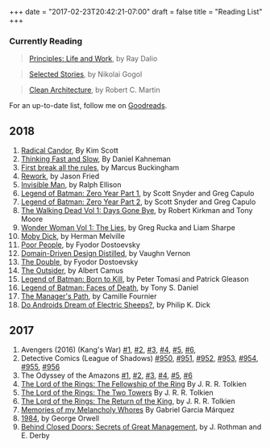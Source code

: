 +++
date = "2017-02-23T20:42:21-07:00"
draft = false
title = "Reading List"
+++


### Currently Reading

<!--
> <a rel="nofollow" href="http://amzn.to/2mxxo4U" target="_blank">Helter Skelter: Fashion Unfriendly</a>, by Kyoko Okazaki

> <a href="http://amzn.to/2BshOhX" rel="nofollow" target="_blank">Cloud Foundry: The Definitive Guide</a>, by Duncan C. E. Winn
-->

> <a href="http://amzn.to/2nKJNAN" rel="nofollow" target="_blank">Principles: Life and Work</a>, by Ray Dalio

> <a href="https://amzn.to/2qXbPLB" rel="nofollow" target="_blank">Selected Stories</a>, by Nikolai Gogol

> <a href="https://amzn.to/2k9jraj" rel="nofollow" target="_blank">Clean Architecture</a>, by Robert C. Martin
 

For an up-to-date list, follow me on [Goodreads](https://www.goodreads.com/user/show/36478482-derik-evangelista).

## 2018

1. <a href="http://amzn.to/2j6Ex8o" rel="nofollow" target="_blank">Radical Candor</a>, By Kim Scott
1. <a href="http://amzn.to/2Cxm6T0" rel="nofollow" target="_blank">Thinking Fast and Slow</a>, By Daniel Kahneman
1. <a href="http://amzn.to/2D9PvGJ" rel="nofollow" target="_blank">First break all the rules</a>, by Marcus Buckingham
1. <a href="http://amzn.to/2nErqhx" rel="nofollow" target="_blank">Rework</a>, by Jason Fried
1. <a href="http://amzn.to/2FByhj6" rel="nofollow" target="_blank">Invisible Man</a>, by Ralph Ellison
1. <a href="http://bit.ly/zero-year-pt1" rel="nofollow" target="_blank">Legend of Batman: Zero Year Part 1</a>, by Scott Snyder and Greg Capulo
1. <a href="http://bit.ly/zero-year-pt2" rel="nofollow" target="_blank">Legend of Batman: Zero Year Part 2</a>, by Scott Snyder and Greg Capulo
1. <a href="http://amzn.to/2Il7OaT" rel="nofollow" target="_blank">The Walking Dead Vol 1: Days Gone Bye</a>, by Robert Kirkman and Tony Moore
1. <a href="http://amzn.to/2ptEzLe" rel="nofollow" target="_blank">Wonder Woman Vol 1: The Lies</a>, by Greg Rucka and Liam Sharpe
1. <a href="http://amzn.to/2nLp93p" rel="nofollow" target="_blank">Moby Dick</a>, by Herman Melville
1. <a href="http://amzn.to/2FOBYpl" rel="nofollow" target="_blank">Poor People</a>, by Fyodor Dostoevsky
1. <a href="http://amzn.to/2nLxggb" rel="nofollow" target="_blank">Domain-Driven Design Distilled</a>, by Vaughn Vernon
1. <a href="https://amzn.to/2HquAyk" rel="nofollow" target="_blank">The Double</a>, by Fyodor Dostoevsky
1. <a href="https://amzn.to/2GLdy0s" rel="nofollow" target="_blank">The Outsider</a>, by Albert Camus
1. <a href="http://bit.ly/lob-born-to-kill" rel="nofollow" target="_blank">Legend of Batman: Born to Kill</a>, by Peter Tomasi and Patrick Gleason
1. <a href="http://bit.ly/faces-of-death" rel="nofollow" target="_blank">Legend of Batman: Faces of Death</a>, by Tony S. Daniel
1. <a href="https://amzn.to/2HZpCsv" rel="nofollow" target="_blank">The Manager's Path</a>, by Camille Fournier
1. <a href="https://amzn.to/2kbIJ7L" rel="nofollow" target="_blank">Do Androids Dream of Electric Sheeps?</a>, by Philip K. Dick

## 2017

1. Avengers (2016) (Kang's War) [#1](http://marvel.com/comics/issue/61373/avengers_2016_1),
[#2](http://marvel.com/comics/issue/61374/avengers_2016_2),
[#3](http://marvel.com/comics/issue/61375/avengers_2016_3),
[#4](http://marvel.com/comics/issue/61376/avengers_2016_4),
[#5](http://marvel.com/comics/issue/61377/avengers_2016_5),
[#6](http://marvel.com/comics/issue/61378/avengers_2016_6),
1. Detective Comics (League of Shadows) [#950](http://www.dccomics.com/comics/detective-comics-2016/detective-comics-950),
[#951](http://www.dccomics.com/comics/detective-comics-2016/detective-comics-951),
[#952](http://www.dccomics.com/comics/detective-comics-2016/detective-comics-952),
[#953](http://www.dccomics.com/comics/detective-comics-2016/detective-comics-953),
[#954](http://www.dccomics.com/comics/detective-comics-2016/detective-comics-954),
[#955](http://www.dccomics.com/comics/detective-comics-2016/detective-comics-955),
[#956](http://www.dccomics.com/comics/detective-comics-2016/detective-comics-956)
1. The Odyssey of the Amazons [#1](http://www.dccomics.com/comics/the-odyssey-of-the-amazons-2017/the-odyssey-of-the-amazons-1),
[#2](http://www.dccomics.com/comics/the-odyssey-of-the-amazons-2017/the-odyssey-of-the-amazons-2),
[#3](http://www.dccomics.com/comics/the-odyssey-of-the-amazons-2017/the-odyssey-of-the-amazons-3),
[#4](http://www.dccomics.com/comics/the-odyssey-of-the-amazons-2017/the-odyssey-of-the-amazons-4),
[#5](http://www.dccomics.com/comics/the-odyssey-of-the-amazons-2017/the-odyssey-of-the-amazons-5),
[#6](http://www.dccomics.com/comics/the-odyssey-of-the-amazons-2017/the-odyssey-of-the-amazons-6)
1. <a rel="nofollow" href="http://amzn.to/2mxyIEL">The Lord of the Rings: The Fellowship of the Ring</a> By J. R. R. Tolkien
1. <a target="_blank" href="http://amzn.to/2fWSdoR">The Lord of the Rings: The Two Towers</a> By J. R. R. Tolkien
1. <a target="_blank" href="http://amzn.to/2BuwGwu">The Lord of the Rings: The Return of the King</a>, by  J. R. R. Tolkien
1. <a target="_blank" href="http://amzn.to/2xYutF9">Memories of my Melancholy Whores</a> By Gabriel Garcia Márquez
1. <a target="_blank" href="http://amzn.to/2ASPBl6">1984</a>, by George Orwell
1. <a target="_blank" href="https://www.amazon.co.uk/gp/product/0976694026/ref=as_li_tl?ie=UTF8&camp=1634&creative=6738&creativeASIN=0976694026&linkCode=as2&tag=onionworks0d-21&linkId=413b414defe5d660dac2fd5f2f26de45">Behind Closed Doors: Secrets of Great Management</a>, by J. Rothman and E. Derby

<!-- amazon impressions -->
<img src="http://ir-uk.amazon-adsystem.com/e/ir?t=onionworks0d-21&l=as2&o=2&a=B002RI9THI" width="1" height="1" border="0" alt="" style="border:none !important; margin:0px !important;" />
<img src="http://ir-uk.amazon-adsystem.com/e/ir?t=onionworks0d-21&l=as2&o=2&a=1843546353" width="1" height="1" border="0" alt="" style="border:none !important; margin:0px !important;" />
<img src="http://ir-uk.amazon-adsystem.com/e/ir?t=onionworks0d-21&l=as2&o=2&a=144937302X" width="1" height="1" border="0" alt="" style="border:none !important; margin:0px !important;" />
<img src="http://ir-uk.amazon-adsystem.com/e/ir?t=onionworks0d-21&l=as2&o=2&a=1935654837" width="1" height="1" border="0" alt="" style="border:none !important; margin:0px !important;" />
<img src="//ir-uk.amazon-adsystem.com/e/ir?t=onionworks0d-21&l=am2&o=2&a=0007488335" width="1" height="1" border="0" alt="" style="border:none !important; margin:0px !important;" />
<img src="//ir-uk.amazon-adsystem.com/e/ir?t=onionworks0d-21&l=am2&o=2&a=014118776X" width="1" height="1" border="0" alt="" style="border:none !important; margin:0px !important;" />
<img src="//ir-uk.amazon-adsystem.com/e/ir?t=onionworks0d-21&l=am2&o=2&a=0976694026" width="1" height="1" border="0" alt="" style="border:none !important; margin:0px !important;" />
